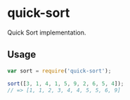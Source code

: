 # quick-sort

Quick Sort implementation.

## Usage

```js
var sort = require('quick-sort');

sort([3, 1, 4, 1, 5, 9, 2, 6, 5, 4]);
// => [1, 1, 2, 3, 4, 4, 5, 5, 6, 9]
```
